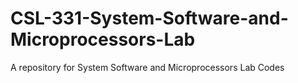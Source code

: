 # CSL-331-System-Software-and-Microprocessors-Lab
A repository for System Software and Microprocessors Lab Codes
